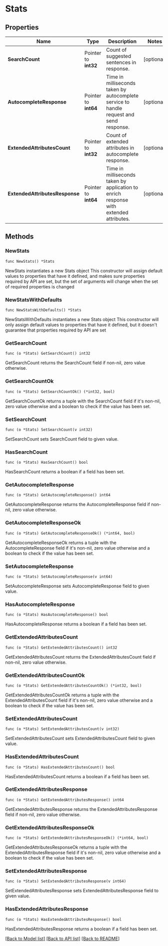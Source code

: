# Stats

## Properties

Name | Type | Description | Notes
------------ | ------------- | ------------- | -------------
**SearchCount** | Pointer to **int32** | Count of suggested sentences in response. | [optional] 
**AutocompleteResponse** | Pointer to **int64** | Time in milliseconds taken by autocomplete service to handle request and send response. | [optional] 
**ExtendedAttributesCount** | Pointer to **int32** | Count of extended attributes in autocomplete response. | [optional] 
**ExtendedAttributesResponse** | Pointer to **int64** | Time in milliseconds taken by application to enrich response with extended attributes. | [optional] 

## Methods

### NewStats

`func NewStats() *Stats`

NewStats instantiates a new Stats object
This constructor will assign default values to properties that have it defined,
and makes sure properties required by API are set, but the set of arguments
will change when the set of required properties is changed

### NewStatsWithDefaults

`func NewStatsWithDefaults() *Stats`

NewStatsWithDefaults instantiates a new Stats object
This constructor will only assign default values to properties that have it defined,
but it doesn't guarantee that properties required by API are set

### GetSearchCount

`func (o *Stats) GetSearchCount() int32`

GetSearchCount returns the SearchCount field if non-nil, zero value otherwise.

### GetSearchCountOk

`func (o *Stats) GetSearchCountOk() (*int32, bool)`

GetSearchCountOk returns a tuple with the SearchCount field if it's non-nil, zero value otherwise
and a boolean to check if the value has been set.

### SetSearchCount

`func (o *Stats) SetSearchCount(v int32)`

SetSearchCount sets SearchCount field to given value.

### HasSearchCount

`func (o *Stats) HasSearchCount() bool`

HasSearchCount returns a boolean if a field has been set.

### GetAutocompleteResponse

`func (o *Stats) GetAutocompleteResponse() int64`

GetAutocompleteResponse returns the AutocompleteResponse field if non-nil, zero value otherwise.

### GetAutocompleteResponseOk

`func (o *Stats) GetAutocompleteResponseOk() (*int64, bool)`

GetAutocompleteResponseOk returns a tuple with the AutocompleteResponse field if it's non-nil, zero value otherwise
and a boolean to check if the value has been set.

### SetAutocompleteResponse

`func (o *Stats) SetAutocompleteResponse(v int64)`

SetAutocompleteResponse sets AutocompleteResponse field to given value.

### HasAutocompleteResponse

`func (o *Stats) HasAutocompleteResponse() bool`

HasAutocompleteResponse returns a boolean if a field has been set.

### GetExtendedAttributesCount

`func (o *Stats) GetExtendedAttributesCount() int32`

GetExtendedAttributesCount returns the ExtendedAttributesCount field if non-nil, zero value otherwise.

### GetExtendedAttributesCountOk

`func (o *Stats) GetExtendedAttributesCountOk() (*int32, bool)`

GetExtendedAttributesCountOk returns a tuple with the ExtendedAttributesCount field if it's non-nil, zero value otherwise
and a boolean to check if the value has been set.

### SetExtendedAttributesCount

`func (o *Stats) SetExtendedAttributesCount(v int32)`

SetExtendedAttributesCount sets ExtendedAttributesCount field to given value.

### HasExtendedAttributesCount

`func (o *Stats) HasExtendedAttributesCount() bool`

HasExtendedAttributesCount returns a boolean if a field has been set.

### GetExtendedAttributesResponse

`func (o *Stats) GetExtendedAttributesResponse() int64`

GetExtendedAttributesResponse returns the ExtendedAttributesResponse field if non-nil, zero value otherwise.

### GetExtendedAttributesResponseOk

`func (o *Stats) GetExtendedAttributesResponseOk() (*int64, bool)`

GetExtendedAttributesResponseOk returns a tuple with the ExtendedAttributesResponse field if it's non-nil, zero value otherwise
and a boolean to check if the value has been set.

### SetExtendedAttributesResponse

`func (o *Stats) SetExtendedAttributesResponse(v int64)`

SetExtendedAttributesResponse sets ExtendedAttributesResponse field to given value.

### HasExtendedAttributesResponse

`func (o *Stats) HasExtendedAttributesResponse() bool`

HasExtendedAttributesResponse returns a boolean if a field has been set.


[[Back to Model list]](../README.md#documentation-for-models) [[Back to API list]](../README.md#documentation-for-api-endpoints) [[Back to README]](../README.md)


